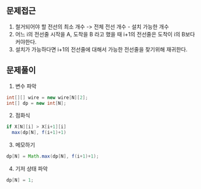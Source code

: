 ## 문제접근
1. 철거되어야 할 전선의 최소 개수 -> 전체 전선 개수 - 설치 가능한 개수
2. 어느 i의 전선줄 시작을 A, 도착을 B 라고 했을 때 i+1의 전선줄은 도착이 i의 B보다 커야한다.
3. 설치가 가능하다면 i+1의 전선줄에 대해서 가능한 전선줄을 찾기위해 재귀한다.

## 문제풀이
1. 변수 파악
```java
int[][] wire = new wire[N][2];
int[] dp = new int[N];
```

2. 점화식
```java
if X[N][i] > X[i+1][i]
  max(dp[N], f(i+1)+1)
```

3. 메모하기
```java
dp[N] = Math.max(dp[N], f(i+1)+1);
```

4. 기저 상태 파악
```java
dp[N] = 1;
```
